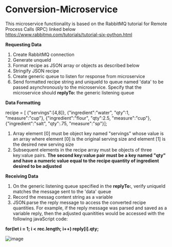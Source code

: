# Conversion-Microservice

This microservice functionality is based on the RabbitMQ tutorial for Remote Process Calls (RPC) linked below
https://www.rabbitmq.com/tutorials/tutorial-six-python.html

**Requesting Data**
1) Create RabbitMQ connection
2) Generate unqueId
3) Format recipe as JSON array or objects as described below
4) Stringify JSON recipe
5) Create generic queue to listen for response from microservice
6) Send formatted recipe string and uniqueId to queue named 'data' to be passed asynchronously to the microservice. Specify that the microservice should **replyTo:** the generic listening queue

**Data Formatting**

recipe = [
                {"servings":[4,8]},
                {"ingredient":"water", "qty":1, "measure":"cup"},
                {"ingredient":"flour", "qty":2.5, "measure":"cup"},
                {"ingredient":"salt", "qty":.75, "measure":"sp"}];

1) Array element [0] must be object key named "servings" whose value is an array where element [0] is the original serving size and element [1] is the desired new serving size
2) Subsequent elements in the recipe array must be objects of three key:value pairs. **The second key:value pair must be a key named "qty" and have a numeric value equal to the recipe quantity of ingredient desired to be adjusted**

**Receiving Data**
1) On the generic listening queue specified in the **replyTo:**, verify uniqueId matches the message sent to the 'data' queue
2) Record the messag content string as a variable
3) JSON.parse the reply message to access the converted recipe quantities. For example, if the reply message was parsed and saved as a variable reply, then the adjusted quanitities would be accessed with the following javaScript code:

**for(let i = 1; i < rec.length; i++)  reply[i].qty;**


![image](https://user-images.githubusercontent.com/107817113/180891614-2e88abe5-5b89-4222-96de-ec8b36ef34b6.png)
